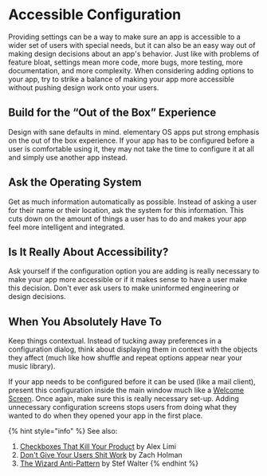 # Accessible Configuration

Providing settings can be a way to make sure an app is accessible to a wider set of users with special needs, but it can also be an easy way out of making design decisions about an app's behavior. Just like with problems of feature bloat, settings mean more code, more bugs, more testing, more documentation, and more complexity. When considering adding options to your app, try to strike a balance of making your app more accessible without pushing design work onto your users.

## Build for the “Out of the Box” Experience

Design with sane defaults in mind. elementary OS apps put strong emphasis on the out of the box experience. If your app has to be configured before a user is comfortable using it, they may not take the time to configure it at all and simply use another app instead.

## Ask the Operating System

Get as much information automatically as possible. Instead of asking a user for their name or their location, ask the system for this information. This cuts down on the amount of things a user has to do and makes your app feel more intelligent and integrated.

## Is It Really About Accessibility?

Ask yourself if the configuration option you are adding is really necessary to make your app more accessible or if it makes sense to have a user make this decision. Don't ever ask users to make uninformed engineering or design decisions.

## When You Absolutely Have To

Keep things contextual. Instead of tucking away preferences in a configuration dialog, think about displaying them in context with the objects they affect \(much like how shuffle and repeat options appear near your music library\).

If your app needs to be configured before it can be used \(like a mail client\), present this configuration inside the main window much like a [Welcome Screen](../widgets/ui-toolkit-elements/#welcome-screen). Once again, make sure this is really necessary set-up. Adding unnecessary configuration screens stops users from doing what they wanted to do when they opened your app in the first place.

{% hint style="info" %}
See also:

1. [Checkboxes That Kill Your Product](https://limi.net/checkboxes) by Alex Limi
2. [Don't Give Your Users Shit Work](https://zachholman.com/posts/shit-work/) by Zach Holman
3. [The Wizard Anti-Pattern](http://stef.thewalter.net/installer-anti-pattern.html) by Stef Walter
{% endhint %}

